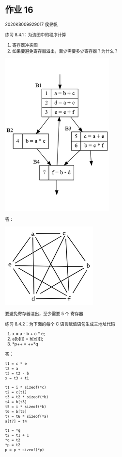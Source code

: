 # 作业 16

2020K8009929017 侯昱帆

练习 8.4.1：为流图中的程序计算
1. 寄存器冲突图
2. 如果要避免寄存器溢出，至少需要多少寄存器？为什么？

![](assets/Pasted%20image%2020230615001107.png)

答：

![](assets/Pasted%20image%2020230615002321.png)

要避免寄存器溢出，至少需要 5 个 寄存器

练习 8.4.2：为下面的每个 C 语言赋值语句生成三地址代码
1. x = a - b + c * e;
2. a\[b\[i]] = b\[c\[i]];
3. \*p++ = ++\*q

答：

```
t1 = c * e
t2 = a
t3 = t2 - b
x = t3 + t1
```

```
t1 = i * sizeof(*c)
t2 = c[t1]
t3 = t2 * sizeof(*b)
t4 = b[t3]
t5 = i * sizeof(*b)
t6 = b[t5]
t7 = t6 * sizeof(*a)
a[t7] = t4
```

```
t1 = *q
t2 = t1 + 1
*q = t2
*p = t2
p = p + sizeof(*p)
```